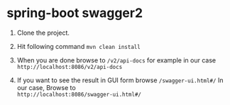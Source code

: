 # spring-boot swagger2
1. Clone the project.
2. Hit following command `mvn clean install`
3. When you are done browse to `/v2/api-docs` for example in our case <br/>
`http://localhost:8086/v2/api-docs`

4. If you want to see the result in GUI form browse `/swagger-ui.html#/`
In our case, Browse to <br/>
`http://localhost:8086/swagger-ui.html#/`
